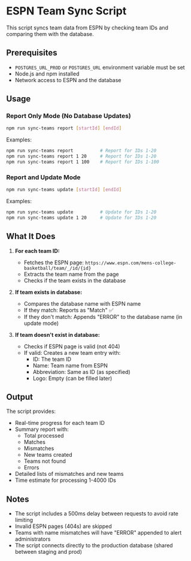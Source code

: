# ESPN Team Sync Script

This script syncs team data from ESPN by checking team IDs and comparing them with the database.

## Prerequisites

- `POSTGRES_URL_PROD` or `POSTGRES_URL` environment variable must be set
- Node.js and npm installed
- Network access to ESPN and the database

## Usage

### Report Only Mode (No Database Updates)
```bash
npm run sync-teams report [startId] [endId]
```

Examples:
```bash
npm run sync-teams report          # Report for IDs 1-20
npm run sync-teams report 1 20     # Report for IDs 1-20
npm run sync-teams report 1 100    # Report for IDs 1-100
```

### Report and Update Mode
```bash
npm run sync-teams update [startId] [endId]
```

Examples:
```bash
npm run sync-teams update          # Update for IDs 1-20
npm run sync-teams update 1 20     # Update for IDs 1-20
```

## What It Does

1. **For each team ID:**
   - Fetches the ESPN page: `https://www.espn.com/mens-college-basketball/team/_/id/{id}`
   - Extracts the team name from the page
   - Checks if the team exists in the database

2. **If team exists in database:**
   - Compares the database name with ESPN name
   - If they match: Reports as "Match" ✅
   - If they don't match: Appends "ERROR" to the database name (in update mode)

3. **If team doesn't exist in database:**
   - Checks if ESPN page is valid (not 404)
   - If valid: Creates a new team entry with:
     - ID: The team ID
     - Name: Team name from ESPN
     - Abbreviation: Same as ID (as specified)
     - Logo: Empty (can be filled later)

## Output

The script provides:
- Real-time progress for each team ID
- Summary report with:
  - Total processed
  - Matches
  - Mismatches
  - New teams created
  - Teams not found
  - Errors
- Detailed lists of mismatches and new teams
- Time estimate for processing 1-4000 IDs

## Notes

- The script includes a 500ms delay between requests to avoid rate limiting
- Invalid ESPN pages (404s) are skipped
- Teams with name mismatches will have "ERROR" appended to alert administrators
- The script connects directly to the production database (shared between staging and prod)


